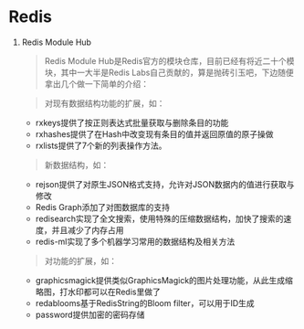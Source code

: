 # Redis

1. Redis Module Hub
    > Redis Module Hub是Redis官方的模块仓库，目前已经有将近二十个模块，其中一大半是Redis Labs自己贡献的，算是抛砖引玉吧，下边随便拿出几个做一下简单的介绍：
   
    > 对现有数据结构功能的扩展，如：
    - rxkeys提供了按正则表达式批量获取与删除条目的功能
    - rxhashes提供了在Hash中改变现有条目的值并返回原值的原子操做
    - rxlists提供了7个新的列表操作方法。
    > 新数据结构，如：
    - rejson提供了对原生JSON格式支持，允许对JSON数据内的值进行获取与修改
    - Redis Graph添加了对图数据库的支持
    - redisearch实现了全文搜索，使用特殊的压缩数据结构，加快了搜索的速度，并且减少了内存占用
    - redis-ml实现了多个机器学习常用的数据结构及相关方法
    > 对功能的扩展，如：
    - graphicsmagick提供类似GraphicsMagick的图片处理功能，从此生成缩略图，打水印都可以在Redis里做了
    - redablooms基于RedisString的Bloom filter，可以用于ID生成
    - password提供加密的密码存储
